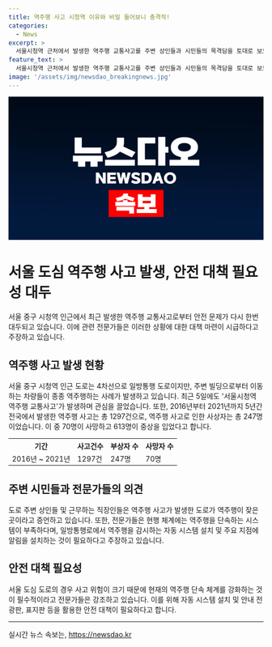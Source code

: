 ```yaml
---
title: 역주행 사고 시청역 이유와 비밀 들어보니 충격적!
categories:
  - News
excerpt: >
  서울시청역 근처에서 발생한 역주행 교통사고를 주변 상인들과 시민들의 목격담을 토대로 보도한 기사다. 사고 발생 지점은 역주행이 잦은 곳으로, 교통 전문가들은 역주행 단속 체계를 강화해야 한다고 제언했다. 이를 위해 일방통행로에 자동 시스템을 설치하는 방안이나 알림을 설치하는 것이 필요하다는 의견도 제시되었다. 최근 5년간 전국에서 발생한 역주행 사고는 총 1297건으로, 이 중 70명이 사망하고 613명이 중상을 입었다.
feature_text: >
  서울시청역 근처에서 발생한 역주행 교통사고를 주변 상인들과 시민들의 목격담을 토대로 보도한 기사다. 사고 발생 지점은 역주행이 잦은 곳으로, 교통 전문가들은 역주행 단속 체계를 강화해야 한다고 제언했다. 이를 위해 일방통행로에 자동 시스템을 설치하는 방안이나 알림을 설치하는 것이 필요하다는 의견도 제시되었다. 최근 5년간 전국에서 발생한 역주행 사고는 총 1297건으로, 이 중 70명이 사망하고 613명이 중상을 입었다.
image: '/assets/img/newsdao_breakingnews.jpg'
---
```


<p><img src="/assets/img/newsdao_breakingnews.jpg" alt="firstkoreanews 속보" /></p>

<h1>서울 도심 역주행 사고 발생, 안전 대책 필요성 대두</h1>

<p data-ke-size="size16">서울 중구 시청역 인근에서 최근 발생한 역주행 교통사고로부터 안전 문제가 다시 한번 대두되고 있습니다. 이에 관련 전문가들은 이러한 상황에 대한 대책 마련이 시급하다고 주장하고 있습니다.</p>

<h2 data-ke-size="size26">역주행 사고 발생 현황</h2>

<p data-ke-size="size16">서울 중구 시청역 인근 도로는 4차선으로 일방통행 도로이지만, 주변 빌딩으로부터 이동하는 차량들이 종종 역주행하는 사례가 발생하고 있습니다. 최근 5일에도 '서울시청역 역주행 교통사고'가 발생하며 관심을 끌었습니다. 또한, 2016년부터 2021년까지 5년간 전국에서 발생한 역주행 사고는 총 1297건으로, 역주행 사고로 인한 사상자는 총 247명이었습니다. 이 중 70명이 사망하고 613명이 중상을 입었다고 합니다.</p>

<table>
    <tr>
        <th>기간</th>
        <th>사고건수</th>
        <th>부상자 수</th>
        <th>사망자 수</th>
    </tr>
    <tr>
        <td>2016년 ~ 2021년</td>
        <td>1297건</td>
        <td>247명</td>
        <td>70명</td>
    </tr>
</table>

<h2 data-ke-size="size26">주변 시민들과 전문가들의 의견</h2>

<p data-ke-size="size16">도로 주변 상인들 및 근무하는 직장인들은 역주행 사고가 발생한 도로가 역주행이 잦은 곳이라고 증언하고 있습니다. 또한, 전문가들은 현행 체계에는 역주행을 단속하는 시스템이 부족하다며, 일방통행로에서 역주행을 감시하는 자동 시스템 설치 및 주요 지점에 알림을 설치하는 것이 필요하다고 주장하고 있습니다.</p>

<h2 data-ke-size="size26">안전 대책 필요성</h2>

<p data-ke-size="size16">서울 도심 도로의 경우 사고 위험이 크기 때문에 현재의 역주행 단속 체계를 강화하는 것이 필수적이라고 전문가들은 강조하고 있습니다. 이를 위해 자동 시스템 설치 및 안내 전광판, 표지판 등을 활용한 안전 대책이 필요하다고 합니다.</p>

<p><hr></p>
실시간 뉴스 속보는, <a href="https://newsdao.kr" rel="dofollow">https://newsdao.kr</a>


